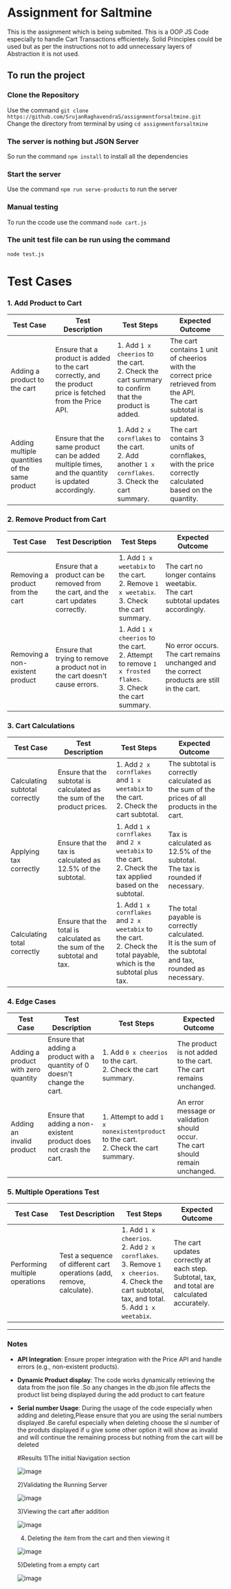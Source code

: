 # Assignment for Saltmine
This is the assignment which is being submited.
This is a OOP JS Code especially to handle Cart Transactions efficientely.
Solid Principles could be used but as per the instructions not to add unnecessary layers of Abstraction it is not used.

## To run the project
### Clone the Repository
Use the command `git clone https://github.com/SrujanRaghavendraS/assignmentforsaltmine.git`
Change the directory from terminal by using `cd assignmentforsaltmine`

### The server is nothing but JSON Server
So run the command `npm install` to install all the dependencies
### Start the server
Use the command `npm run serve-products` to run the server

### Manual testing
To run the ccode use the command
`node cart.js`

### The unit test file can be run using the command
`node test.js`





# Test Cases

### 1. Add Product to Cart

| **Test Case**                         | **Test Description**                                                            | **Test Steps**                                                                                                                                                 | **Expected Outcome**                                                                                                    |
|---------------------------------------|----------------------------------------------------------------------------------|---------------------------------------------------------------------------------------------------------------------------------------------------------------|--------------------------------------------------------------------------------------------------------------------------|
| Adding a product to the cart         | Ensure that a product is added to the cart correctly, and the product price is fetched from the Price API. | 1. Add `1 x cheerios` to the cart.<br> 2. Check the cart summary to confirm that the product is added.                                                        | The cart contains 1 unit of cheerios with the correct price retrieved from the API.<br> The cart subtotal is updated.   |
| Adding multiple quantities of the same product | Ensure that the same product can be added multiple times, and the quantity is updated accordingly. | 1. Add `2 x cornflakes` to the cart.<br> 2. Add another `1 x cornflakes`.<br> 3. Check the cart summary.                                                      | The cart contains 3 units of cornflakes, with the price correctly calculated based on the quantity.                      |

### 2. Remove Product from Cart

| **Test Case**                         | **Test Description**                                                            | **Test Steps**                                                                                                                                                 | **Expected Outcome**                                                                                                    |
|---------------------------------------|----------------------------------------------------------------------------------|---------------------------------------------------------------------------------------------------------------------------------------------------------------|--------------------------------------------------------------------------------------------------------------------------|
| Removing a product from the cart     | Ensure that a product can be removed from the cart, and the cart updates correctly. | 1. Add `1 x weetabix` to the cart.<br> 2. Remove `1 x weetabix`.<br> 3. Check the cart summary.                                                              | The cart no longer contains weetabix.<br> The cart subtotal updates accordingly.                                          |
| Removing a non-existent product     | Ensure that trying to remove a product not in the cart doesn't cause errors.    | 1. Add `1 x cheerios` to the cart.<br> 2. Attempt to remove `1 x frosted flakes`.<br> 3. Check the cart summary.                                               | No error occurs.<br> The cart remains unchanged and the correct products are still in the cart.                           |

### 3. Cart Calculations

| **Test Case**                         | **Test Description**                                                            | **Test Steps**                                                                                                                                                 | **Expected Outcome**                                                                                                    |
|---------------------------------------|----------------------------------------------------------------------------------|---------------------------------------------------------------------------------------------------------------------------------------------------------------|--------------------------------------------------------------------------------------------------------------------------|
| Calculating subtotal correctly       | Ensure that the subtotal is calculated as the sum of the product prices.        | 1. Add `2 x cornflakes` and `1 x weetabix` to the cart.<br> 2. Check the cart subtotal.                                                                       | The subtotal is correctly calculated as the sum of the prices of all products in the cart.                               |
| Applying tax correctly               | Ensure that the tax is calculated as 12.5% of the subtotal.                      | 1. Add `1 x cornflakes` and `2 x weetabix` to the cart.<br> 2. Check the tax applied based on the subtotal.                                                    | Tax is calculated as 12.5% of the subtotal.<br> The tax is rounded if necessary.                                        |
| Calculating total correctly          | Ensure that the total is calculated as the sum of the subtotal and tax.         | 1. Add `1 x cornflakes` and `2 x weetabix` to the cart.<br> 2. Check the total payable, which is the subtotal plus tax.                                         | The total payable is correctly calculated.<br> It is the sum of the subtotal and tax, rounded as necessary.             |

### 4. Edge Cases

| **Test Case**                         | **Test Description**                                                            | **Test Steps**                                                                                                                                                 | **Expected Outcome**                                                                                                    |
|---------------------------------------|----------------------------------------------------------------------------------|---------------------------------------------------------------------------------------------------------------------------------------------------------------|--------------------------------------------------------------------------------------------------------------------------|
| Adding a product with zero quantity  | Ensure that adding a product with a quantity of 0 doesn't change the cart.      | 1. Add `0 x cheerios` to the cart.<br> 2. Check the cart summary.                                                                                             | The product is not added to the cart.<br> The cart remains unchanged.                                                    |
| Adding an invalid product            | Ensure that adding a non-existent product does not crash the cart.              | 1. Attempt to add `1 x nonexistentproduct` to the cart.<br> 2. Check the cart summary.                                                                        | An error message or validation should occur.<br> The cart should remain unchanged.                                        |3. Try to remove from empty cart summary.                                                                        | An error message or validation should occur.<br> The cart should is empty.                                        |

### 5. Multiple Operations Test

| **Test Case**                         | **Test Description**                                                            | **Test Steps**                                                                                                                                                 | **Expected Outcome**                                                                                                    |
|---------------------------------------|----------------------------------------------------------------------------------|---------------------------------------------------------------------------------------------------------------------------------------------------------------|--------------------------------------------------------------------------------------------------------------------------|
| Performing multiple operations       | Test a sequence of different cart operations (add, remove, calculate).           | 1. Add `1 x cheerios`.<br> 2. Add `2 x cornflakes`.<br> 3. Remove `1 x cheerios`.<br> 4. Check the cart subtotal, tax, and total.<br> 5. Add `1 x weetabix`.      | The cart updates correctly at each step.<br> Subtotal, tax, and total are calculated accurately.                         |

---

### Notes

- **API Integration**: Ensure proper integration with the Price API and handle errors (e.g., non-existent products).
- **Dynamic Product display**: The code works dynamically retrieving the data from the json file .So any changes in the db.json file affects the product list being displayed during the add product to cart feature
- **Serial number Usage**: During the usage of the code especially when adding and deleting,Please ensure that you are using the serial numbers displayed .Be careful especially when deleting choose the sl number of the produts displayed if u give some other option it will show as invalid and will continue the remaining process but nothing from the cart will be deleted 

  #Results
  1)The initial Navigation section
  
  ![image](https://github.com/user-attachments/assets/74c40515-1151-4605-87df-ed6d6423b2df)

  2)Validating the Running Server
  
  ![image](https://github.com/user-attachments/assets/17ef7fbf-f983-4d4d-a940-1efab19b8b86)

  3)Viewing the cart after addition
  
  ![image](https://github.com/user-attachments/assets/e51627b8-2e55-4c50-acc1-cd588641da11)

  4) Deleting the item from the cart and then viewing it
     
  ![image](https://github.com/user-attachments/assets/77625a78-e26d-49b4-8b94-9936d660994e)

  5)Deleting from a empty cart
  
  ![image](https://github.com/user-attachments/assets/929738d1-3ac7-45d0-ac5b-268bcf8bf8c2)





